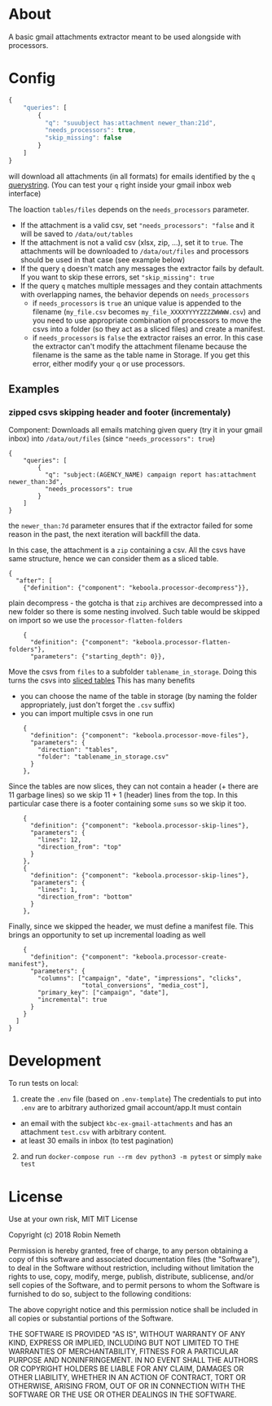 # About

A basic gmail attachments extractor meant to be used alongside with processors.


# Config

```javascript
{
    "queries": [
        {
          "q": "suuubject has:attachment newer_than:21d",
          "needs_processors": true,
          "skip_missing": false
        }
    ]
}
```

will download all attachments (in all formats) for emails identified by the `q` [querystring](https://support.google.com/mail/answer/7190?hl=en). (You can test your `q` right inside your gmail inbox web interface)

The loaction `tables/files` depends on the `needs_processors` parameter. 
- If the attachment is a valid csv, set `"needs_processors": "false` and it will be saved to `/data/out/tables`
- If the attachment is not a valid csv (xlsx, zip, ...), set it to `true`. The attachments will be downloaded to `/data/out/files` and processors should be used in that case (see example below)
- If the query `q` doesn't match any messages the extractor fails by default. If you want to skip these errors, set `"skip_missing": true`
- If the query `q` matches multiple messages and they contain attachments with overlapping names, the behavior depends on `needs_processors`
    - if `needs_processors` is `true` an unique value is appended to the filename (`my_file.csv` becomes `my_file_XXXXYYYYZZZZWWWW.csv`) and you need to use appropriate combination of processors to move the csvs into a folder (so they act as a sliced files) and create a manifest.
    - if `needs_processors` is `false` the extractor raises an error. In this case the extractor can't modify the attachment filename because the filename is the same as the table name in Storage. If you get this error, either modify your `q` or use processors.

## Examples
### zipped csvs skipping header and footer (incrementaly)
Component:
Downloads all emails matching given query (try it in your gmail inbox) into `/data/out/files` (since `"needs_processors": true`)
```
{
    "queries": [
        {
          "q": "subject:(AGENCY_NAME) campaign report has:attachment newer_than:3d",
          "needs_processors": true
        }
    ]
}
```

the `newer_than:7d` parameter ensures that if the extractor failed for some reason in the past, the next iteration will backfill the data.

In this case, the attachment is a `zip` containing a csv. All the csvs have same structure, hence we can consider them as a sliced table.
```
{
  "after": [
    {"definition": {"component": "keboola.processor-decompress"}},
```
plain decompress - the gotcha is that `zip` archives are decompressed into a new folder so there is some nesting involved. Such table would be skipped on import so we use the `processor-flatten-folders`

```
    {
      "definition": {"component": "keboola.processor-flatten-folders"},
      "parameters": {"starting_depth": 0}},
```

Move the csvs from `files` to a subfolder `tablename_in_storage`. Doing this turns the csvs into [sliced tables](https://developers.keboola.com/extend/common-interface/folders/#sliced-tables)
This has many benefits
- you can choose the name of the table in storage (by naming the folder appropriately, just don't forget the `.csv` suffix)
- you can import multiple csvs in one run

```
    {
      "definition": {"component": "keboola.processor-move-files"},
      "parameters": {
        "direction": "tables",
        "folder": "tablename_in_storage.csv"
      }
    },
```

Since the tables are now slices, they can not contain a header (+ there are 11 garbage lines) so we skip 11 + 1 (header) lines from the top. In this particular case there is a footer containing some `sums` so we skip it too.

```
    {
      "definition": {"component": "keboola.processor-skip-lines"},
      "parameters": {
        "lines": 12,
        "direction_from": "top"
      }
    },
    {
      "definition": {"component": "keboola.processor-skip-lines"},
      "parameters": {
        "lines": 1,
        "direction_from": "bottom"
      }
    },
```

Finally, since we skipped the header, we must define a manifest file. This brings an opportunity to set up incremental loading as well

```
    {
      "definition": {"component": "keboola.processor-create-manifest"},
      "parameters": {
        "columns": ["campaign", "date", "impressions", "clicks",
                    "total_conversions", "media_cost"],
        "primary_key": ["campaign", "date"],
        "incremental": true
      }
    }
  ]
}
```

# Development

To run tests on local:
1. create the `.env` file (based on `.env-template`)
The credentials to put into `.env` are to arbitrary authorized gmail account/app.It must contain
- an email with the subject `kbc-ex-gmail-attachments` and has an attachment `test.csv` with arbitrary content.
- at least 30 emails in inbox (to test pagination)
2. and run `docker-compose run --rm dev python3 -m pytest` or simply `make test`

# License
Use at your own risk, MIT
MIT License

Copyright (c) 2018 Robin Nemeth

Permission is hereby granted, free of charge, to any person obtaining a copy
of this software and associated documentation files (the "Software"), to deal
in the Software without restriction, including without limitation the rights
to use, copy, modify, merge, publish, distribute, sublicense, and/or sell
copies of the Software, and to permit persons to whom the Software is
furnished to do so, subject to the following conditions:

The above copyright notice and this permission notice shall be included in all
copies or substantial portions of the Software.

THE SOFTWARE IS PROVIDED "AS IS", WITHOUT WARRANTY OF ANY KIND, EXPRESS OR
IMPLIED, INCLUDING BUT NOT LIMITED TO THE WARRANTIES OF MERCHANTABILITY,
FITNESS FOR A PARTICULAR PURPOSE AND NONINFRINGEMENT. IN NO EVENT SHALL THE
AUTHORS OR COPYRIGHT HOLDERS BE LIABLE FOR ANY CLAIM, DAMAGES OR OTHER
LIABILITY, WHETHER IN AN ACTION OF CONTRACT, TORT OR OTHERWISE, ARISING FROM,
OUT OF OR IN CONNECTION WITH THE SOFTWARE OR THE USE OR OTHER DEALINGS IN THE
SOFTWARE.


